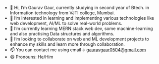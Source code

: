 - 👋 Hi, I’m Gaurav Gaur, currently studying in second year of Btech. in Information technology from VJTI college, Mumbai.
- 👀 I’m interested in learning and implementing various technologies like web development, AI/ML to solve real-world problems.
- 🌱 I’m currently learning MERN stack web dev, some machine-learning and also practising Data structures and algorithms.
- 💞️ I’m looking to collaborate on web and ML development projects to enhance my skills and learn more through collaboration.
- 📫 You can contact me using email-> gauravgaur0504@gmail.com
- 😄 Pronouns: He/Him
  

<!---
MIGHTYgAur/MIGHTYgAur is a ✨ special ✨ repository because its `README.md` (this file) appears on your GitHub profile.
You can click the Preview link to take a look at your changes.
--->
